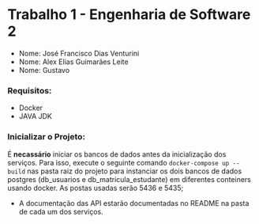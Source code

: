 # Trabalho 1 - Engenharia de Software 2
- Nome: José Francisco Dias Venturini
- Nome: Alex Elias Guimarães Leite
- Nome: Gustavo

### Requisitos:
- Docker
- JAVA JDK

### Inicializar o Projeto:
 É **necassário** iniciar os bancos de dados antes da inicialização dos serviços. 
 Para isso, execute o seguinte comando `docker-compose up --build` nas pasta raiz do projeto para instanciar os dois bancos de dados postgres (db_usuarios e db_matricula_estudante) em diferentes conteiners usando docker.
 As postas usadas serão 5436 e 5435;
- A documentação das API estarão documentadas no README na pasta de cada um dos serviços.
